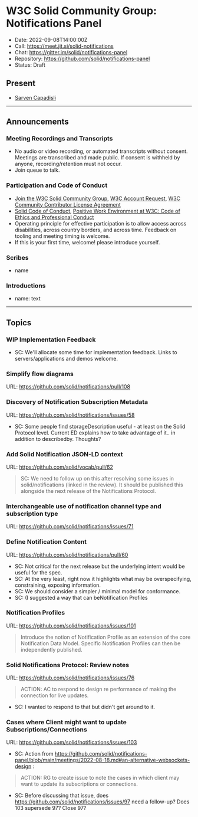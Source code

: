 # W3C Solid Community Group: Notifications Panel

* Date: 2022-09-08T14:00:00Z
* Call: https://meet.jit.si/solid-notifications
* Chat: https://gitter.im/solid/notifications-panel
* Repository: https://github.com/solid/notifications-panel
* Status: Draft


## Present
* [Sarven Capadisli](https://csarven.ca/#i)

---

## Announcements

### Meeting Recordings and Transcripts
* No audio or video recording, or automated transcripts without consent. Meetings are transcribed and made public. If consent is withheld by anyone, recording/retention must not occur.
* Join queue to talk.


### Participation and Code of Conduct
* [Join the W3C Solid Community Group](https://www.w3.org/community/solid/join), [W3C Account Request](http://www.w3.org/accounts/request), [W3C Community Contributor License Agreement](https://www.w3.org/community/about/agreements/cla/)
* [Solid Code of Conduct](https://github.com/solid/process/blob/main/code-of-conduct.md), [Positive Work Environment at W3C: Code of Ethics and Professional Conduct](https://www.w3.org/Consortium/cepc/)
* Operating principle for effective participation is to allow access across disabilities, across country borders, and across time. Feedback on tooling and meeting timing is welcome.
* If this is your first time, welcome! please introduce yourself.


### Scribes
* name

### Introductions

* name: text

---

## Topics

### WIP Implementation Feedback
* SC: We'll allocate some time for implementation feedback. Links to servers/applications and demos welcome.


### Simplify flow diagrams
URL: https://github.com/solid/notifications/pull/108


### Discovery of Notification Subscription Metadata
URL: https://github.com/solid/notifications/issues/58

* SC: Some people find storageDescription useful - at least on the Solid Protocol level. Current ED explains how to take advantage of it.. in addition to describedby. Thoughts?

### Add Solid Notification JSON-LD context
URL: https://github.com/solid/vocab/pull/62

>SC: We need to follow up on this after resolving some issues in solid/notifications (linked in the review). It should be published this alongside the next release of the Notifications Protocol.



### Interchangeable use of notification channel type and subscription type
URL: https://github.com/solid/notifications/issues/71


### Define Notification Content
URL: https://github.com/solid/notifications/pull/60

* SC: Not critical for the next release but the underlying intent would be useful for the spec.
* SC: At the very least, right now it highlights what may be overspecifying, constraining, exposing information.
* SC: We should consider a simpler / minimal model for conformance.
* SC: (I suggested a way that can beNotification Profiles

### Notification Profiles
URL: https://github.com/solid/notifications/issues/101

>Introduce the notion of Notification Profile as an extension of the core Notification Data Model.
>Specific Notification Profiles can then be independently published.


### Solid Notifications Protocol: Review notes
URL: https://github.com/solid/notifications/issues/76

>ACTION: AC to respond to design re performance of making the connection for live updates.

* SC: I wanted to respond to that but didn't get around to it.


### Cases where Client might want to update Subscriptions/Connections
URL: https://github.com/solid/notifications/issues/103

* SC: Action from https://github.com/solid/notifications-panel/blob/main/meetings/2022-08-18.md#an-alternative-websockets-design :

>ACTION: RG to create issue to note the cases in which client may want to update its subscriptions or connections.

* SC: Before discussing that issue, does https://github.com/solid/notifications/issues/97 need a follow-up? Does 103 supersede 97? Close 97?
